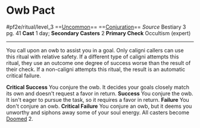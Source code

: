 # Owb Pact
#pf2e/ritual/level_3
==[Uncommon](../../../rules/traits/uncommon.md)== ==[Conjuration](../../../rules/traits/conjuration.md)==
*Source* Bestiary 3 pg. 41
**Cast** 1 day; **Secondary Casters** 2
**Primary Check** Occultism (expert)

---
You call upon an owb to assist you in a goal. Only caligni callers can use this ritual with relative safety. If a different type of caligni attempts this ritual, they use an outcome one degree of success worse than the result of their check. If a non-caligni attempts this ritual, the result is an automatic critical failure.

**Critical Success** You conjure the owb. It decides your goals closely match its own and doesn't request a favor in return.
**Success** You conjure the owb. It isn't eager to pursue the task, so it requires a favor in return.
**Failure** You don't conjure an owb.
**Critical Failure** You conjure an owb, but it deems you unworthy and siphons away some of your soul energy. All casters become [Doomed](../../../Conditions/Doomed.md) 2.